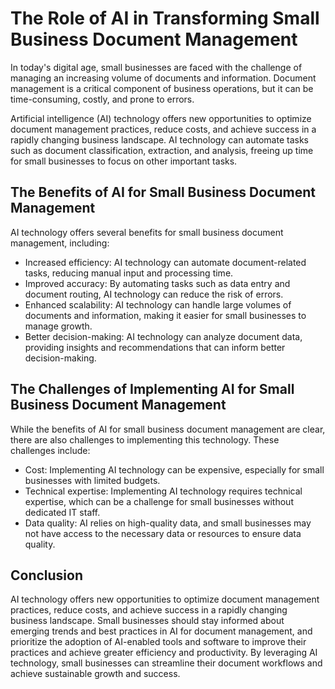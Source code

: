 The Role of AI in Transforming Small Business Document Management
==========================================================================================

In today's digital age, small businesses are faced with the challenge of managing an increasing volume of documents and information. Document management is a critical component of business operations, but it can be time-consuming, costly, and prone to errors.

Artificial intelligence (AI) technology offers new opportunities to optimize document management practices, reduce costs, and achieve success in a rapidly changing business landscape. AI technology can automate tasks such as document classification, extraction, and analysis, freeing up time for small businesses to focus on other important tasks.

The Benefits of AI for Small Business Document Management
---------------------------------------------------------

AI technology offers several benefits for small business document management, including:

* Increased efficiency: AI technology can automate document-related tasks, reducing manual input and processing time.
* Improved accuracy: By automating tasks such as data entry and document routing, AI technology can reduce the risk of errors.
* Enhanced scalability: AI technology can handle large volumes of documents and information, making it easier for small businesses to manage growth.
* Better decision-making: AI technology can analyze document data, providing insights and recommendations that can inform better decision-making.

The Challenges of Implementing AI for Small Business Document Management
------------------------------------------------------------------------

While the benefits of AI for small business document management are clear, there are also challenges to implementing this technology. These challenges include:

* Cost: Implementing AI technology can be expensive, especially for small businesses with limited budgets.
* Technical expertise: Implementing AI technology requires technical expertise, which can be a challenge for small businesses without dedicated IT staff.
* Data quality: AI relies on high-quality data, and small businesses may not have access to the necessary data or resources to ensure data quality.

Conclusion
----------

AI technology offers new opportunities to optimize document management practices, reduce costs, and achieve success in a rapidly changing business landscape. Small businesses should stay informed about emerging trends and best practices in AI for document management, and prioritize the adoption of AI-enabled tools and software to improve their practices and achieve greater efficiency and productivity. By leveraging AI technology, small businesses can streamline their document workflows and achieve sustainable growth and success.
